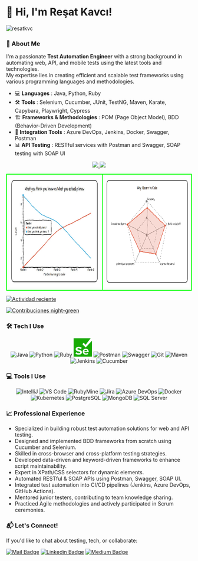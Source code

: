 # 👋 Hi, I'm Reşat Kavcı!

<p align="left"> 
  <img src="https://komarev.com/ghpvc/?username=resatkvc&label=Profile%20views&color=0e75b6&style=flat" alt="resatkvc" />
</p>

### 🚀 About Me

I'm a passionate **Test Automation Engineer** with a strong background in automating web, API, and mobile tests using the latest tools and technologies.  
My expertise lies in creating efficient and scalable test frameworks using various programming languages and methodologies.

- 💻 **Languages** : Java, Python, Ruby  
- 🛠️ **Tools** : Selenium, Cucumber, JUnit, TestNG, Maven, Karate, Capybara, Playwright, Cypress  
- 🏗️ **Frameworks & Methodologies** : POM (Page Object Model), BDD (Behavior-Driven Development)  
- 🔗 **Integration Tools** : Azure DevOps, Jenkins, Docker, Swagger, Postman  
- 📊 **API Testing** : RESTful services with Postman and Swagger, SOAP testing with SOAP UI  

<!-- Stats generales -->
<div align="center">
  <a href="https://github.com/anuraghazra/github-readme-stats" target="_blank" rel="noopener noreferrer">
    <img src="https://github-readme-stats.vercel.app/api?username=resatkvc&show_icons=true&theme=dracula&hide_border=true&include_all_commits=true&count_private=true" height="180" />
    <img src="https://github-readme-stats.vercel.app/api/top-langs/?username=resatkvc&layout=compact&theme=dracula&hide_border=true&langs_count=10" height="180" />
  </a>
</div>

<!-- Diagramas "Escritos a mano" -->
<p align="center">
  <table>
    <tr>
      <td align="center" style="border: 2px solid #00ff00; border-radius: 10px; padding: 5px;">
        <a href="https://github.com/timqian/chart.xkcd">
          <img src="assets/line-knowledge.png" alt="Knowledge vs Humility" height="300"/>
        </a>
      </td>
      <td align="center" style="border: 2px solid #00ff00; border-radius: 10px; padding: 5px;">
        <a href="https://github.com/timqian/chart.xkcd">
          <img src="assets/radar-motivation.png" alt="Programming Motivation Radar" height="300"/>
        </a>
      </td>
    </tr>
  </table>
</p>

<!-- Grafico de actividad GitHub -->
[![Actividad reciente](https://github-readme-activity-graph.vercel.app/graph?username=resatkvc&theme=github-compact)](https://github.com/ashutosh00710/github-readme-activity-graph?tab=readme-ov-file)

<!-- Contribuciones 3D GitHub -->
[![Contribuciones night-green](https://github-profile-3d-contrib.vercel.app/?username=resatkvc&theme=night-green&animation=true)](https://github.com/yoshi389111/github-profile-3d-contrib)

### 🛠️ Tech I Use

<p align="center">
  <img src="https://cdn.jsdelivr.net/gh/devicons/devicon/icons/java/java-original.svg" height="50" width="50" alt="Java" title="Java" /> 
  <img src="https://cdn.jsdelivr.net/gh/devicons/devicon/icons/python/python-original.svg" height="50" width="50" alt="Python" title="Python" />
  <img src="https://cdn.jsdelivr.net/gh/devicons/devicon/icons/ruby/ruby-original.svg" height="50" width="50" alt="Ruby" title="Ruby" />
  <img src="https://raw.githubusercontent.com/github/explore/5b3600551e122a3277c2c5368af2ad5725ffa9a1/topics/selenium/selenium.png" height="50" width="50" alt="Selenium" title="Selenium" />
  <img src="https://www.vectorlogo.zone/logos/getpostman/getpostman-icon.svg" height="50" width="50" alt="Postman" title="Postman" />
  <img src="https://avatars0.githubusercontent.com/u/7658037?v=3&s=200" height="50" width="50" alt="Swagger" title="Swagger" />
  <img src="https://cdn.jsdelivr.net/gh/devicons/devicon/icons/git/git-original.svg" height="50" width="50" alt="Git" title="Git" />
  <img src="https://maven.apache.org/images/maven-logo-black-on-white.png" height="50" width="50" alt="Maven" title="Maven" />
  <img src="https://cdn.jsdelivr.net/gh/devicons/devicon/icons/jenkins/jenkins-original.svg" height="50" width="50" alt="Jenkins" title="Jenkins" />
  <img src="https://cdn.jsdelivr.net/gh/devicons/devicon/icons/cucumber/cucumber-plain.svg" height="50" width="50" alt="Cucumber" title="Cucumber" />
</p>

### 💻 Tools I Use

<p align="center">
  <img src="https://upload.wikimedia.org/wikipedia/commons/9/9c/IntelliJ_IDEA_Icon.svg" height="50" width="50" alt="IntelliJ" title="IntelliJ IDEA" />
  <img src="https://cdn.jsdelivr.net/gh/devicons/devicon/icons/vscode/vscode-original.svg" height="50" width="50" alt="VS Code" title="Visual Studio Code" />
  <img src="https://upload.wikimedia.org/wikipedia/commons/9/95/RubyMine_Icon.svg" height="50" width="50" alt="RubyMine" title="RubyMine" />
  <img src="https://cdn.jsdelivr.net/gh/devicons/devicon/icons/jira/jira-original-wordmark.svg" height="50" width="50" alt="Jira" title="Jira" />
  <img src="https://cdn.jsdelivr.net/gh/devicons/devicon/icons/azure/azure-original.svg" height="50" width="50" alt="Azure DevOps" title="Azure DevOps" />
  <img src="https://cdn.jsdelivr.net/gh/devicons/devicon/icons/docker/docker-original.svg" height="50" width="50" alt="Docker" title="Docker" />
  <img src="https://cdn.jsdelivr.net/gh/devicons/devicon/icons/kubernetes/kubernetes-plain.svg" height="50" width="50" alt="Kubernetes" title="Kubernetes" />
  <img src="https://cdn.jsdelivr.net/gh/devicons/devicon/icons/postgresql/postgresql-original.svg" height="50" width="50" alt="PostgreSQL" title="PostgreSQL" />
  <img src="https://cdn.jsdelivr.net/gh/devicons/devicon/icons/mongodb/mongodb-original.svg" height="50" width="50" alt="MongoDB" title="MongoDB" />
  <img src="https://www.svgrepo.com/show/303229/microsoft-sql-server-logo.svg" height="50" width="50" alt="SQL Server" title="SQL Server" />
</p>

### 📈 Professional Experience

- Specialized in building robust test automation solutions for web and API testing.  
- Designed and implemented BDD frameworks from scratch using Cucumber and Selenium.  
- Skilled in cross-browser and cross-platform testing strategies.  
- Developed data-driven and keyword-driven frameworks to enhance script maintainability.  
- Expert in XPath/CSS selectors for dynamic elements.  
- Automated RESTful & SOAP APIs using Postman, Swagger, SOAP UI.  
- Integrated test automation into CI/CD pipelines (Jenkins, Azure DevOps, GitHub Actions).  
- Mentored junior testers, contributing to team knowledge sharing.  
- Practiced Agile methodologies and actively participated in Scrum ceremonies.

### 📬 Let's Connect!

If you'd like to chat about testing, tech, or collaborate:

[![Mail Badge](https://img.shields.io/badge/gmail-c14438?style=for-the-badge&logo=Gmail&logoColor=white)](mailto:kavciresat@gmail.com)
[![Linkedin Badge](https://img.shields.io/badge/linkedin-%230077B5.svg?&style=for-the-badge&logo=linkedin&logoColor=white)](https://www.linkedin.com/in/kavci/)
[![Medium Badge](https://img.shields.io/badge/medium-333?style=for-the-badge&logo=medium&logoColor=white)](https://medium.com/@kavciresat)


